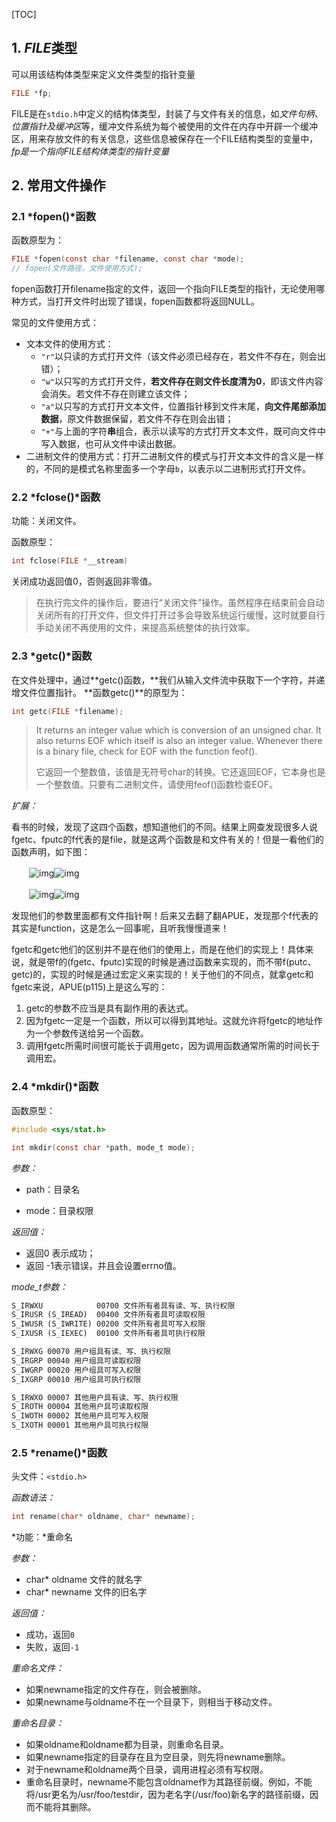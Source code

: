 [TOC]

## 1. *FILE*类型




可以用该结构体类型来定义文件类型的指针变量

```c
FILE *fp;
```

 FILE是在`stdio.h`中定义的结构体类型，封装了与文件有关的信息，如*文件句柄、位置指针及缓冲区*等，缓冲文件系统为每个被使用的文件在内存中开辟一个缓冲区，用来存放文件的有关信息，这些信息被保存在一个FILE结构类型的变量中，*fp是一个指向FILE结构体类型的指针变量*

## 2. 常用文件操作

### 2.1 *fopen()*函数

函数原型为：

````c
FILE *fopen(const char *filename, const char *mode);
// fopen(文件路径，文件使用方式);
````

fopen函数打开filename指定的文件，返回一个指向FILE类型的指针，无论使用哪种方式，当打开文件时出现了错误，fopen函数都将返回NULL。

常见的文件使用方式：

- 文本文件的使用方式：
	- `"r"`以只读的方式打开文件（该文件必须已经存在，若文件不存在，则会出错）；
	- `"w"`以只写的方式打开文件，**若文件存在则文件长度清为0**，即该文件内容会消失。若文件不存在则建立该文件；
	- `"a"`以只写的方式打开文本文件，位置指针移到文件末尾，**向文件尾部添加数据**，原文件数据保留，若文件不存在则会出错；
	- `"+"`与上面的字符**串**组合，表示以读写的方式打开文本文件，既可向文件中写入数据，也可从文件中读出数据。
- 二进制文件的使用方式：打开二进制文件的模式与打开文本文件的含义是一样的，不同的是模式名称里面多一个字母`b`，以表示以二进制形式打开文件。

### 2.2 *fclose()*函数

功能：关闭文件。

函数原型：

```c
int fclose(FILE *__stream)
```

关闭成功返回值0，否则返回非零值。

> 在执行完文件的操作后，要进行“关闭文件”操作。虽然程序在结束前会自动关闭所有的打开文件，但文件打开过多会导致系统运行缓慢，这时就要自行手动关闭不再使用的文件，来提高系统整体的执行效率。

### 2.3 *getc()*函数

在文件处理中，通过**getc()函数，**我们从输入文件流中获取下一个字符，并递增文件位置指针。 **函数getc()**的原型为：

```c
int getc(FILE *filename);
```

> It returns an integer value which is conversion of an unsigned char. It also returns EOF which itself is also an integer value. Whenever there is a binary file, check for EOF with the function feof().
>
> 它返回一个整数值，该值是无符号char的转换。它还返回EOF，它本身也是一个整数值。只要有二进制文件，请使用feof()函数检查EOF。

*扩展：*

看书的时候，发现了这四个函数，想知道他们的不同。结果上网查发现很多人说fgetc、fputc的f代表的是file，就是这两个函数是和文件有关的！但是一看他们的函数声明，如下图：

　　![img](https://images0.cnblogs.com/blog/693341/201412/121118011502379.png)![img](https://images0.cnblogs.com/blog/693341/201412/121118124312358.png)

　　![img](https://images0.cnblogs.com/blog/693341/201412/121118305405957.png)![img](https://images0.cnblogs.com/blog/693341/201412/121118401652865.png)

发现他们的参数里面都有文件指针啊！后来又去翻了翻APUE，发现那个f代表的其实是function，这是怎么一回事呢，且听我慢慢道来！

fgetc和getc他们的区别并不是在他们的使用上，而是在他们的实现上！具体来说，就是带f的(fgetc、fputc)实现的时候是通过函数来实现的，而不带f(putc、getc)的，实现的时候是通过宏定义来实现的！关于他们的不同点，就拿getc和fgetc来说，APUE(p115)上是这么写的：

1. getc的参数不应当是具有副作用的表达式。
2. 因为fgetc一定是一个函数，所以可以得到其地址。这就允许将fgetc的地址作为一个参数传送给另一个函数。
3. 调用fgetc所需时间很可能长于调用getc，因为调用函数通常所需的时间长于调用宏。

### 2.4 *mkdir()*函数

函数原型： 

```c
#include <sys/stat.h> 

int mkdir(const char *path, mode_t mode); 
```

*参数：*

- path：目录名 

- mode：目录权限 

*返回值：*

- 返回0 表示成功；
- 返回 -1表示错误，并且会设置errno值。 

*mode_t参数：*

```txt
S_IRWXU            00700 文件所有者具有读、写、执行权限
S_IRUSR (S_IREAD)  00400 文件所有者具可读取权限
S_IWUSR (S_IWRITE) 00200 文件所有者具可写入权限 
S_IXUSR (S_IEXEC)  00100 文件所有者具可执行权限
```

```txt
S_IRWXG 00070 用户组具有读、写、执行权限
S_IRGRP 00040 用户组具可读取权限
S_IWGRP 00020 用户组具可写入权限
S_IXGRP 00010 用户组具可执行权限
```

```txt
S_IRWXO 00007 其他用户具有读、写、执行权限
S_IROTH 00004 其他用户具可读取权限
S_IWOTH 00002 其他用户具可写入权限
S_IXOTH 00001 其他用户具可执行权限
```

### 2.5 *rename()*函数

头文件：`<stdio.h>`

*函数语法：*

```c
int rename(char* oldname, char* newname);
```

*功能：*重命名

*参数：*

- char* oldname 文件的就名字
- char* newname 文件的旧名字

*返回值：*

- 成功，返回`0`
- 失败，返回`-1`

*重命名文件：*

- 如果newname指定的文件存在，则会被删除。
- 如果newname与oldname不在一个目录下，则相当于移动文件。

*重命名目录：*

- 如果oldname和oldname都为目录，则重命名目录。
- 如果newname指定的目录存在且为空目录，则先将newname删除。
- 对于newname和oldname两个目录，调用进程必须有写权限。
- 重命名目录时，newname不能包含oldname作为其路径前缀。例如，不能将/usr更名为/usr/foo/testdir，因为老名字(/usr/foo)新名字的路径前缀，因而不能将其删除。